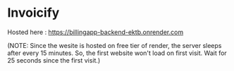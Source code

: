 # Invoicify

Hosted here : https://billingapp-backend-ektb.onrender.com

(NOTE: Since the wesite is hosted on free tier of render, the server sleeps after every 15 minutes. So, the first website won't load on first visit. Wait for 25 seconds since the first visit.)
